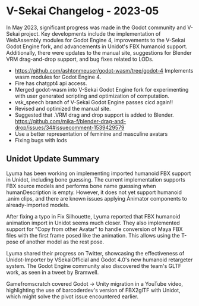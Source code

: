 # V-Sekai Changelog - 2023-05

In May 2023, significant progress was made in the Godot community and V-Sekai project. Key developments include the implementation of WebAssembly modules for Godot Engine 4, improvements to the V-Sekai Godot Engine fork, and advancements in Unidot's FBX humanoid support. Additionally, there were updates to the manual site, suggestions for Blender VRM drag-and-drop support, and bug fixes related to LODs.

* https://github.com/ashtonmeuser/godot-wasm/tree/godot-4 Implements wasm modules for Godot Engine 4.
* Fire has chatgpt4 api access.
* Merged godot-wasm into V-Sekai Godot Engine fork for experimenting with user generated scripting and optimization of computation.
* vsk_speech branch of V-Sekai Godot Engine passes cicd again!!
* Revised and optimized the manual site.
* Suggested that .VRM drag and drop support is added to Blender. https://github.com/mika-f/blender-drag-and-drop/issues/34#issuecomment-1539429579
* Use a better representation of feminine and masculine avatars
* Fixing bugs with lods

## Unidot Update Summary

Lyuma has been working on implementing imported humanoid FBX support in Unidot, including bone guessing. The current implementation supports FBX source models and performs bone name guessing when humanDescription is empty. However, it does not yet support humanoid .anim clips, and there are known issues applying Animator components to already-imported models.

After fixing a typo in Fix Silhouette, Lyuma reported that FBX humanoid animation import in Unidot seems much closer. They also implemented support for "Copy from other Avatar" to handle conversion of Maya FBX files with the first frame posed like the animation. This allows using the T-pose of another model as the rest pose.

Lyuma shared their progress on Twitter, showcasing the effectiveness of Unidot-Importer by VSekaiOfficial and Godot 4.0's new humanoid retargeter system. The Godot Engine community also discovered the team's GLTF work, as seen in a tweet by Bramwell.

Gamefromscratch covered Godot -> Unity migration in a YouTube video, highlighting the use of barcoderdev's version of FBX2glTF with Unidot, which might solve the pivot issue encountered earlier.
